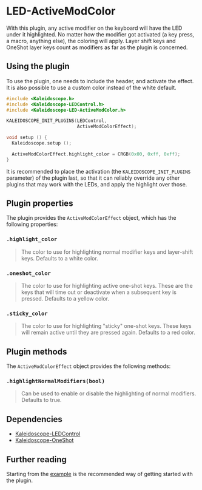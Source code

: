 # LED-ActiveModColor

With this plugin, any active modifier on the keyboard will have the LED under it
highlighted. No matter how the modifier got activated (a key press, a macro,
anything else), the coloring will apply. Layer shift keys and OneShot layer keys
count as modifiers as far as the plugin is concerned.

## Using the plugin

To use the plugin, one needs to include the header, and activate the effect. It
is also possible to use a custom color instead of the white default.

```c++
#include <Kaleidoscope.h>
#include <Kaleidoscope-LEDControl.h>
#include <Kaleidoscope-LED-ActiveModColor.h>

KALEIDOSCOPE_INIT_PLUGINS(LEDControl,
                          ActiveModColorEffect);

void setup () {
  Kaleidoscope.setup ();

  ActiveModColorEffect.highlight_color = CRGB(0x00, 0xff, 0xff);
}
```

It is recommended to place the activation (the `KALEIDOSCOPE_INIT_PLUGINS` parameter) of the
plugin last, so that it can reliably override any other plugins that may work
with the LEDs, and apply the highlight over those.

## Plugin properties

The plugin provides the `ActiveModColorEffect` object, which has the following
properties:

### `.highlight_color`

> The color to use for highlighting normal modifier keys and
> layer-shift keys. Defaults to a white color.

### `.oneshot_color`

> The color to use for highlighting active one-shot keys. These are
> the keys that will time out or deactivate when a subsequent key is
> pressed. Defaults to a yellow color.

### `.sticky_color`

> The color to use for highlighting "sticky" one-shot keys. These keys
> will remain active until they are pressed again. Defaults to a red
> color.

## Plugin methods

The `ActiveModColorEffect` object provides the following methods:

### `.highlightNormalModifiers(bool)`

> Can be used to enable or disable the highlighting of normal modifiers. Defaults to true.

## Dependencies

* [Kaleidoscope-LEDControl](Kaleidoscope-LEDControl.md)
* [Kaleidoscope-OneShot](Kaleidoscope-OneShot.md)

## Further reading

Starting from the [example][plugin:example] is the recommended way of getting
started with the plugin.

 [plugin:example]: /examples/LEDs/LED-ActiveModColor/LED-ActiveModColor.ino
